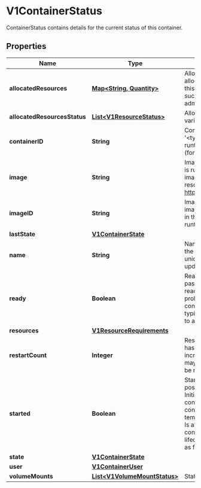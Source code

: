 

# V1ContainerStatus

ContainerStatus contains details for the current status of this container.
## Properties

Name | Type | Description | Notes
------------ | ------------- | ------------- | -------------
**allocatedResources** | [**Map&lt;String, Quantity&gt;**](Quantity.md) | AllocatedResources represents the compute resources allocated for this container by the node. Kubelet sets this value to Container.Resources.Requests upon successful pod admission and after successfully admitting desired pod resize. |  [optional]
**allocatedResourcesStatus** | [**List&lt;V1ResourceStatus&gt;**](V1ResourceStatus.md) | AllocatedResourcesStatus represents the status of various resources allocated for this Pod. |  [optional]
**containerID** | **String** | ContainerID is the ID of the container in the format &#39;&lt;type&gt;://&lt;container_id&gt;&#39;. Where type is a container runtime identifier, returned from Version call of CRI API (for example \&quot;containerd\&quot;). |  [optional]
**image** | **String** | Image is the name of container image that the container is running. The container image may not match the image used in the PodSpec, as it may have been resolved by the runtime. More info: https://kubernetes.io/docs/concepts/containers/images. | 
**imageID** | **String** | ImageID is the image ID of the container&#39;s image. The image ID may not match the image ID of the image used in the PodSpec, as it may have been resolved by the runtime. | 
**lastState** | [**V1ContainerState**](V1ContainerState.md) |  |  [optional]
**name** | **String** | Name is a DNS_LABEL representing the unique name of the container. Each container in a pod must have a unique name across all container types. Cannot be updated. | 
**ready** | **Boolean** | Ready specifies whether the container is currently passing its readiness check. The value will change as readiness probes keep executing. If no readiness probes are specified, this field defaults to true once the container is fully started (see Started field).  The value is typically used to determine whether a container is ready to accept traffic. | 
**resources** | [**V1ResourceRequirements**](V1ResourceRequirements.md) |  |  [optional]
**restartCount** | **Integer** | RestartCount holds the number of times the container has been restarted. Kubelet makes an effort to always increment the value, but there are cases when the state may be lost due to node restarts and then the value may be reset to 0. The value is never negative. | 
**started** | **Boolean** | Started indicates whether the container has finished its postStart lifecycle hook and passed its startup probe. Initialized as false, becomes true after startupProbe is considered successful. Resets to false when the container is restarted, or if kubelet loses state temporarily. In both cases, startup probes will run again. Is always true when no startupProbe is defined and container is running and has passed the postStart lifecycle hook. The null value must be treated the same as false. |  [optional]
**state** | [**V1ContainerState**](V1ContainerState.md) |  |  [optional]
**user** | [**V1ContainerUser**](V1ContainerUser.md) |  |  [optional]
**volumeMounts** | [**List&lt;V1VolumeMountStatus&gt;**](V1VolumeMountStatus.md) | Status of volume mounts. |  [optional]




